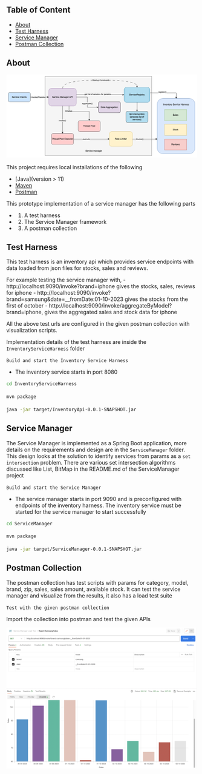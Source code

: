 ## Table of Content

- [About](#About)
- [Test Harness](#TestHarness)
- [Service Manager](#ServiceManager)
- [Postman Collection](#PostmanCollection)

## About

![cover](./docs/ServiceManagerUsecase.png?raw=true)

This project requires local installations of the following

- [Java](version > 11)
- [Maven](https://maven.apache.org/install.html)
- [Postman](https://www.postman.com/home)

This prototype implementation of a service manager has the following parts

- 1. A test harness
- 2. The Service Manager framework
- 3. A postman collection

## Test Harness

This test harness is an inventory api which provides service endpoints with data loaded from json files for stocks, sales and reviews.

For example testing the service manager with,
    - http://localhost:9090/invoke?brand=iphone gives the stocks, sales, reviews for iphone
    - http://localhost:9090/invoke?brand=samsung&date=__fromDate:01-10-2023 gives the stocks from the first of october
    - http://localhost:9090/invoke/aggregateByModel?brand=iphone, gives the aggregated sales and stock data for iphone

All the above test urls are configured in the given postman collection with visualization scripts.

Implementation details of the test harness are inside the `InventoryServiceHarness` folder

`Build and start the Inventory Service Harness`

- The inventory service starts in port 8080

```bash
cd InventoryServiceHarness

mvn package

java -jar target/InventoryApi-0.0.1-SNAPSHOT.jar
```

## Service Manager

The Service Manager is implemented as a Spring Boot application, more details on the requirements and design are in the `ServiceManager` folder.
This design looks at the solution to identify services from params as a `set intersection` problem. There are various set intersection algorithms discussed like List, BitMap in the README.md of the ServiceManager project

`Build and start the Service Manager`

- The service manager starts in port 9090 and is preconfigured with endpoints of the inventory harness. The inventory service must be started for the service manager to start successfully

```bash
cd ServiceManager

mvn package

java -jar target/ServiceManager-0.0.1-SNAPSHOT.jar
```

## Postman Collection

The postman collection has test scripts with params for category, model, brand, zip, sales, sales amount, available stock.
It can test the service manager and visualize from the results, it also has a load test suite

`Test with the given postman collection`

Import the collection into postman and test the given APIs

![PostmanTest](./docs/Postman_Test.png?raw=true)
